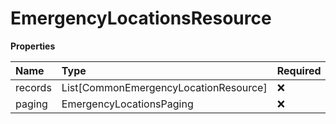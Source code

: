 # EmergencyLocationsResource

**Properties**

| Name    | Type                                  | Required | Description |
| :------ | :------------------------------------ | :------- | :---------- |
| records | List[CommonEmergencyLocationResource] | ❌       |             |
| paging  | EmergencyLocationsPaging              | ❌       |             |

<!-- This file was generated by liblab | https://liblab.com/ -->
